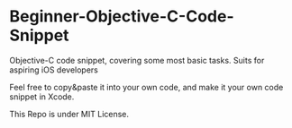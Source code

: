 Beginner-Objective-C-Code-Snippet
=================================

Objective-C code snippet, covering some most basic tasks. Suits for aspiring iOS developers

Feel free to copy&paste it into your own code, and make it your own code snippet in Xcode.

This Repo is under MIT License. 

